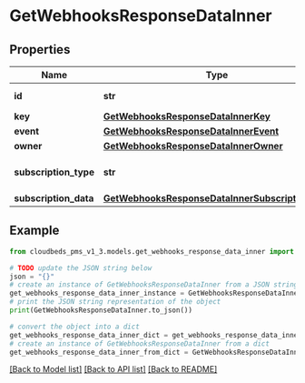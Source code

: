 # GetWebhooksResponseDataInner


## Properties

Name | Type | Description | Notes
------------ | ------------- | ------------- | -------------
**id** | **str** | Subscription ID | [optional] 
**key** | [**GetWebhooksResponseDataInnerKey**](GetWebhooksResponseDataInnerKey.md) |  | [optional] 
**event** | [**GetWebhooksResponseDataInnerEvent**](GetWebhooksResponseDataInnerEvent.md) |  | [optional] 
**owner** | [**GetWebhooksResponseDataInnerOwner**](GetWebhooksResponseDataInnerOwner.md) |  | [optional] 
**subscription_type** | **str** | Subscription Type (Webhook) | [optional] 
**subscription_data** | [**GetWebhooksResponseDataInnerSubscriptionData**](GetWebhooksResponseDataInnerSubscriptionData.md) |  | [optional] 

## Example

```python
from cloudbeds_pms_v1_3.models.get_webhooks_response_data_inner import GetWebhooksResponseDataInner

# TODO update the JSON string below
json = "{}"
# create an instance of GetWebhooksResponseDataInner from a JSON string
get_webhooks_response_data_inner_instance = GetWebhooksResponseDataInner.from_json(json)
# print the JSON string representation of the object
print(GetWebhooksResponseDataInner.to_json())

# convert the object into a dict
get_webhooks_response_data_inner_dict = get_webhooks_response_data_inner_instance.to_dict()
# create an instance of GetWebhooksResponseDataInner from a dict
get_webhooks_response_data_inner_from_dict = GetWebhooksResponseDataInner.from_dict(get_webhooks_response_data_inner_dict)
```
[[Back to Model list]](../README.md#documentation-for-models) [[Back to API list]](../README.md#documentation-for-api-endpoints) [[Back to README]](../README.md)


